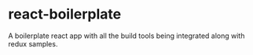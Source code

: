 # react-boilerplate
A boilerplate react app with all the build tools being integrated along with redux samples.
